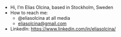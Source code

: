 - Hi, I’m Elias Olcina, based in Stockholm, Sweden
- How to reach me: 
  - @eliasolcina at all media
  - eliasolcina@gmail.com
- LinkedIn: https://www.linkedin.com/in/eliasolcina/

<!---
--->
